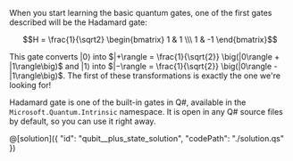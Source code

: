 When you start learning the basic quantum gates, one of the first gates described will be the Hadamard gate:

$$H = \frac{1}{\sqrt2} \begin{bmatrix} 1 & 1 \\\ 1 & -1 \end{bmatrix}$$

This gate converts $|0\rangle$ into $|+\rangle = \frac{1}{\sqrt{2}} \big(|0\rangle + |1\rangle\big)$ and $|1\rangle$ into $|−\rangle = \frac{1}{\sqrt{2}} \big(|0\rangle - |1\rangle\big)$.  The first of these transformations is exactly the one we're looking for!

Hadamard gate is one of the built-in gates in Q#, available in the `Microsoft.Quantum.Intrinsic` namespace.
It is open in any Q# source files by default, so you can use it right away.

@[solution]({
    "id": "qubit__plus_state_solution",
    "codePath": "./solution.qs"
})
